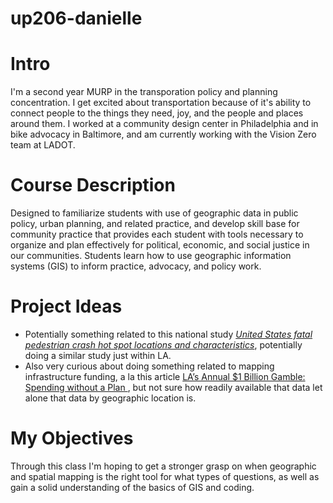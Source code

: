 # up206-danielle
# Intro
I'm a second year MURP in the transporation policy and planning concentration. I get excited about transportation because of it's ability to connect people to the things they need, joy, and the people and places around them. I worked at a community design center in Philadelphia and in bike advocacy in Baltimore, and am currently working with the Vision Zero team at LADOT. 

# Course Description
Designed to familiarize students with use of geographic data in public policy, urban planning, and related practice, and develop skill base for community practice that provides each student with tools necessary to organize and plan effectively for political, economic, and social justice in our communities. Students learn how to use geographic information systems (GIS) to inform practice, advocacy, and policy work. 

# Project Ideas
* Potentially something related to this national study [*United States fatal pedestrian crash hot spot locations and characteristics*](https://jtlu.org/index.php/jtlu/article/view/1825), potentially doing a similar study just within LA. 
* Also very curious about doing something related to mapping infrastructure funding, a la this article [LA’s Annual $1 Billion Gamble: Spending without a Plan
](https://investinginplace.org/2021/09/28/las-annual-1-billion-gamble-spending-without-a-plan/), but not sure how readily available that data let alone that data by geographic location is. 

# My Objectives
Through this class I'm hoping to get a stronger grasp on when geographic and spatial mapping is the right tool for what types of questions, as well as gain a solid understanding of the basics of GIS and coding. 

